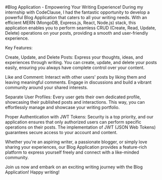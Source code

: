 #Blog Application - Empowering Your Writing Experience!
During my internship with CodeClause, I had the fantastic opportunity to develop a powerful Blog Application that caters to all your writing needs. With an efficient MERN (MongoDB, Express.js, React, Node.js) stack, this application enables you to perform seamless CRUD (Create, Read, Update, Delete) operations on your posts, providing a smooth and user-friendly experience.

Key Features:

Create, Update, and Delete Posts: Express your thoughts, ideas, and experiences through writing. You can create, update, and delete your posts easily, ensuring you always have complete control over your content.

Like and Comment: Interact with other users' posts by liking them and leaving meaningful comments. Engage in discussions and build a vibrant community around your shared interests.

Separate User Profiles: Every user gets their own dedicated profile, showcasing their published posts and interactions. This way, you can effortlessly manage and showcase your writing portfolio.

Proper Authentication with JWT Tokens: Security is a top priority, and our application ensures that only authorized users can perform specific operations on their posts. The implementation of JWT (JSON Web Tokens) guarantees secure access to your account and content.

Whether you're an aspiring writer, a passionate blogger, or simply love sharing your experiences, our Blog Application provides a feature-rich platform to express yourself freely and connect with a like-minded community.

Join us now and embark on an exciting writing journey with the Blog Application! Happy writing!
